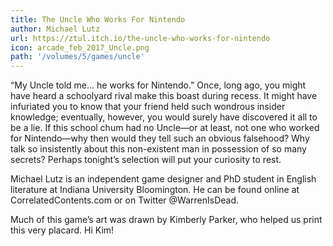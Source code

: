 ```yaml
---
title: The Uncle Who Works For Nintendo
author: Michael Lutz
url: https://ztul.itch.io/the-uncle-who-works-for-nintendo 
icon: arcade_feb_2017_Uncle.png 
path: '/volumes/5/games/uncle'
---
```

“My Uncle told me... he works for Nintendo.” Once, long ago, you might have heard a schoolyard rival
make this boast during recess. It might have infuriated you to know that your friend held such
wondrous insider knowledge; eventually, however, you would surely have discovered it all to be a
lie. If this school chum had no Uncle—or at least, not one who worked for Nintendo—why then would
they tell such an obvious falsehood? Why talk so insistently about this non-existent man in
possession of so many secrets? Perhaps tonight’s selection will put your curiosity to rest.

Michael Lutz is an independent game designer and PhD student in English literature at Indiana
University Bloomington. He can be found online at CorrelatedContents.com or on Twitter
@WarrenIsDead.

Much of this game’s art was drawn by Kimberly Parker, who helped us print this very placard. Hi Kim!